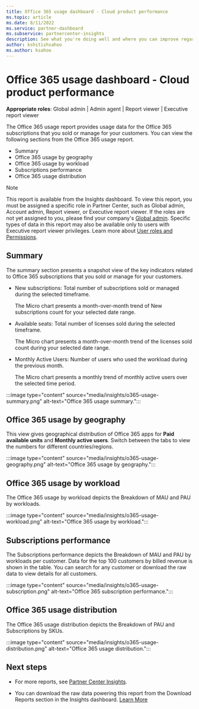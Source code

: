 ```yaml
---
title: Office 365 usage dashboard - Cloud product performance
ms.topic: article
ms.date: 8/11/2022
ms.service: partner-dashboard
ms.subservice: partnercenter-insights
description: See what you're doing well and where you can improve regarding usage of Office 365 subscriptions you sell or manage for your customers.
author: kshitishsahoo
ms.author: ksahoo
---
```


# Office 365 usage dashboard - Cloud product performance

**Appropriate roles**: Global admin | Admin agent | Report viewer | Executive report viewer

The Office 365 usage report provides usage data for the Office 365 subscriptions that you sold or manage for your customers. You can view the following sections from the Office 365 usage report.

- Summary
- Office 365 usage by geography
- Office 365 usage by workload
- Subscriptions performance
- Office 365 usage distribution

 > [!NOTE]
 > This report is available from the Insights dashboard. To view this report, you must be assigned a specific role in Partner Center, such as Global admin, Account admin, Report viewer, or Executive report viewer. If the roles are not yet assigned to you, please find your company's [Global admin](become-global-admin.md#find-your-companys-global-admin). Specific types of data in this report may also be available only to users with Executive report viewer privileges. Learn more about [User roles and Permissions](permissions-overview.md).

## Summary

The summary section presents a snapshot view of the key indicators related to Office 365 subscriptions that you sold or manage for your customers.

- New subscriptions:
Total number of subscriptions sold or managed during the selected timeframe.

   The Micro chart presents a month-over-month trend of New subscriptions count for your selected date range.

- Available seats:
Total number of licenses sold during the selected timeframe.

   The Micro chart presents a month-over-month trend of the licenses sold count during your selected date range.

- Monthly Active Users:
Number of users who used the workload during the previous month.

   The Micro chart presents a monthly trend of monthly active users over the selected time period.

:::image type="content" source="media/insights/o365-usage-summary.png" alt-text="Office 365 usage summary.":::

## Office 365 usage by geography

This view gives geographical distribution of Office 365 apps for **Paid available units** and **Monthly active users**. Switch between the tabs to view the numbers for different countries/regions.

:::image type="content" source="media/insights/o365-usage-geography.png" alt-text="Office 365 usage by geography.":::

## Office 365 usage by workload

The Office 365 usage by workload depicts the Breakdown of MAU and PAU by workloads.

:::image type="content" source="media/insights/o365-usage-workload.png" alt-text="Office 365 usage by workload.":::

## Subscriptions performance

The Subscriptions performance depicts the Breakdown of MAU and PAU by workloads per customer. Data for the top 100 customers by billed revenue is shown in the table. You can search for any customer or download the raw data to view details for all customers.

:::image type="content" source="media/insights/o365-usage-subscription.png" alt-text="Office 365 subscription performance.":::

## Office 365 usage distribution

The Office 365 usage distribution depicts the Breakdown of PAU and Subscriptions by SKUs.

:::image type="content" source="media/insights/o365-usage-distribution.png" alt-text="Office 365 usage distribution.":::

## Next steps

- For more reports, see [Partner Center Insights](partner-center-insights.md).

- You can download the raw data powering this report from the Download Reports section in the Insights dashboard. [Learn More](insights-download-reports.md)
